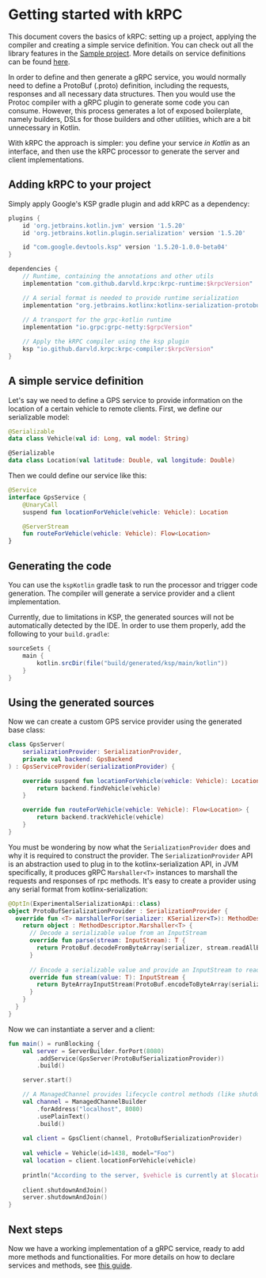 # Getting started with kRPC

This document covers the basics of kRPC: setting up a project, applying the compiler and creating a simple
service definition. You can check out all the library features in the [Sample project](https://github.com/darvld/krpc/tree/main/sample). More details on service definitions can be found [here](Advanced.md).

In order to define and then generate a gRPC service, you would normally need to define a ProtoBuf (.proto)
definition, including the requests, responses and all necessary data structures. Then you would use the Protoc compiler with a gRPC plugin to generate some code you can consume. However, this process generates a
lot of exposed boilerplate, namely builders, DSLs for those builders and other utilities, which are a bit unnecessary in Kotlin.

With kRPC the approach is simpler: you define your service *in Kotlin* as an interface, and then use the kRPC processor
to generate the server and client implementations.

## Adding kRPC to your project

Simply apply Google's KSP gradle plugin and add kRPC as a dependency:

```groovy
plugins {
    id 'org.jetbrains.kotlin.jvm' version '1.5.20'
    id 'org.jetbrains.kotlin.plugin.serialization' version '1.5.20'

    id "com.google.devtools.ksp" version '1.5.20-1.0.0-beta04'
}

dependencies {
    // Runtime, containing the annotations and other utils
    implementation "com.github.darvld.krpc:krpc-runtime:$krpcVersion"

    // A serial format is needed to provide runtime serialization
    implementation "org.jetbrains.kotlinx:kotlinx-serialization-protobuf:$serializationVersion"
  
    // A transport for the grpc-kotlin runtime
    implementation "io.grpc:grpc-netty:$grpcVersion"

    // Apply the kRPC compiler using the ksp plugin
    ksp "io.github.darvld.krpc:krpc-compiler:$krpcVersion"
}
```

## A simple service definition

Let's say we need to define a GPS service to provide information on the location of a certain vehicle to remote clients.
First, we define our serializable model:

```kotlin
@Serializable
data class Vehicle(val id: Long, val model: String)

@Serializable
data class Location(val latitude: Double, val longitude: Double)
```

Then we could define our service like this:

```kotlin
@Service
interface GpsService {
    @UnaryCall
    suspend fun locationForVehicle(vehicle: Vehicle): Location

    @ServerStream
    fun routeForVehicle(vehicle: Vehicle): Flow<Location>
}
```

## Generating the code

You can use the `kspKotlin` gradle task to run the processor and trigger code generation. The compiler will generate a
service provider and a client implementation.

Currently, due to limitations in KSP, the generated sources will not be automatically detected by the IDE.
In order to use them properly, add the following to your `build.gradle`:

```groovy
sourceSets {
    main {
        kotlin.srcDir(file("build/generated/ksp/main/kotlin"))
    }
}
```

## Using the generated sources

Now we can create a custom GPS service provider using the generated base class:

```kotlin
class GpsServer(
    serializationProvider: SerializationProvider,
    private val backend: GpsBackend
) : GpsServiceProvider(serializationProvider) {

    override suspend fun locationForVehicle(vehicle: Vehicle): Location {
        return backend.findVehicle(vehicle)
    }

    override fun routeForVehicle(vehicle: Vehicle): Flow<Location> {
        return backend.trackVehicle(vehicle)
    }
}
```

You must be wondering by now what the `SerializationProvider` does and why it is required to construct the provider.
The `SerializationProvider` API is an abstraction used to plug in to the kotlinx-serialization API, in JVM specifically,
it produces gRPC `Marshaller<T>` instances to marshall the requests and responses of rpc methods. It's easy
to create a provider using any serial format from kotlinx-serialization:

```kotlin
@OptIn(ExperimentalSerializationApi::class)
object ProtoBufSerializationProvider : SerializationProvider {
  override fun <T> marshallerFor(serializer: KSerializer<T>): MethodDescriptor.Marshaller<T> {
    return object : MethodDescriptor.Marshaller<T> {
      // Decode a serializable value from an InputStream
      override fun parse(stream: InputStream): T {
        return ProtoBuf.decodeFromByteArray(serializer, stream.readAllBytes())
      }
			
      // Encode a serializable value and provide an InputStream to read it
      override fun stream(value: T): InputStream {
        return ByteArrayInputStream(ProtoBuf.encodeToByteArray(serializer, value))
      }
    }
  }
}
```

Now we can instantiate a server and a client:

```kotlin
fun main() = runBlocking {
    val server = ServerBuilder.forPort(8080)
        .addService(GpsServer(ProtoBufSerializationProvider))
        .build()

    server.start()

  	// A ManagedChannel provides lifecycle control methods (like shutdown)
    val channel = ManagedChannelBuilder
        .forAddress("localhost", 8080)
        .usePlainText()
        .build()
    
    val client = GpsClient(channel, ProtoBufSerializationProvider)
    
    val vehicle = Vehicle(id=1438, model="Foo")
    val location = client.locationForVehicle(vehicle)
    
    println("According to the server, $vehicle is currently at $location")
    
    client.shutdownAndJoin()
    server.shutdownAndJoin()
}
```

## Next steps

Now we have a working implementation of a gRPC service, ready to add more methods and functionalities. For more details on how to declare services and methods, see [this guide](Advanced.md).

